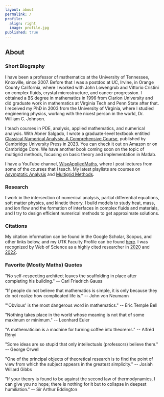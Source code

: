 ```yaml
---
layout: about
permalink: /
profile:
  align: right
  image: profile.jpg
published: true
---
```


## About

### Short Biography
I have been a professor of mathematics at the University of Tennessee, Knoxville, since 2007. Before that I was a postdoc at UC, Irvine, in Orange County California, where I worked with John Lowengrub and Vittorio Cristini on complex fluids, crystal microstructure, and cancer progression. I obtained a BS degree in mathematics in 1996 from Clarion University and did graduate work in mathematics at Virginia Tech and Penn State after that. I received my PhD in 2003 from the University of Virginia, where I studied engineering physics, working with the nicest person in the world, Dr. William C. Johnson.

I teach courses in PDE, analysis, applied mathematics, and numerical analysis. With Abner Salgado, I wrote a graduate-level textbook entitled [Classical Numerical Analysis: A Comprehensive Course](https://doi.org/10.1017/9781108942607), published by Cambridge University Press in 2023. You can check it out on Amazon or on Cambridge Core. We have another book coming soon on the topic of multigrid methods, focusing on basic theory and implementation in Matlab.

I have a YouTube channel, [WiseAppliedMaths](http://www.youtube.com/@WiseAppliedMaths), where I post lectures from some of the courses that I teach. My latest playlists are courses on [Asymptotic Analysis](https://youtube.com/playlist?list=PLRC4Oo56zlKnNSCDSSny82UppC2-sCpeW&si=yZ-ix4LtlLVWlb5B) and [Multigrid Methods](https://youtube.com/playlist?list=PLRC4Oo56zlKk4oq6_nl38iy_R-12oOXj4&si=x_30AKDhYsrRKxJj).

### Research
I work in the intersection of numerical analysis, partial differential equations, soft matter physics, and kinetic theory. I build models to study heat, mass, and ion flow and the formation of interfaces in complex fluids and materials, and I try to design efficient numerical methods to get approximate solutions.

### Citations
My citation information can be found in the Google Scholar, Scopus, and other links below, and my UTK Faculty Profile can be found [here](https://faculty.utk.edu/Steven.Wise). I was recognized by Web of Science as a highly cited researcher in [2020](https://recognition.webofscience.com/awards/highly-cited/2020/) and [2022](https://recognition.webofscience.com/awards/highly-cited/2022/). 

### Favorite (Mostly Maths) Quotes

"No self-respecting architect leaves the scaffolding in place after completing his building." -- Carl Friedrich Gauss

"If people do not believe that mathematics is simple, it is only because they do not realize how complicated life is." -- John von Neumann

"'Obvious' is the most dangerous word in mathematics." -- Eric Temple Bell

"Nothing takes place in the world whose meaning is not that of some maximum or minimum." -- Leonhard Euler

"A mathematician is a machine for turning coffee into theorems." -- Alfréd Rényi

"Some ideas are so stupid that only intellectuals (professors) believe them." -- George Orwell

"One of the principal objects of theoretical research is to find the point of view from which the subject appears in the greatest simplicity." -- Josiah Willard Gibbs

"If your theory is found to be against the second law of thermodynamics, I can give you no hope; there is nothing for it but to collapse in deepest humiliation." -- Sir Arthur Eddington
